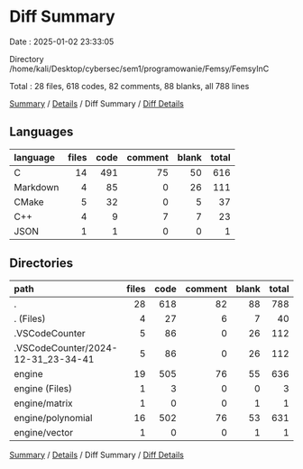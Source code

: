 # Diff Summary

Date : 2025-01-02 23:33:05

Directory /home/kali/Desktop/cybersec/sem1/programowanie/Femsy/FemsyInC

Total : 28 files,  618 codes, 82 comments, 88 blanks, all 788 lines

[Summary](results.md) / [Details](details.md) / Diff Summary / [Diff Details](diff-details.md)

## Languages
| language | files | code | comment | blank | total |
| :--- | ---: | ---: | ---: | ---: | ---: |
| C | 14 | 491 | 75 | 50 | 616 |
| Markdown | 4 | 85 | 0 | 26 | 111 |
| CMake | 5 | 32 | 0 | 5 | 37 |
| C++ | 4 | 9 | 7 | 7 | 23 |
| JSON | 1 | 1 | 0 | 0 | 1 |

## Directories
| path | files | code | comment | blank | total |
| :--- | ---: | ---: | ---: | ---: | ---: |
| . | 28 | 618 | 82 | 88 | 788 |
| . (Files) | 4 | 27 | 6 | 7 | 40 |
| .VSCodeCounter | 5 | 86 | 0 | 26 | 112 |
| .VSCodeCounter/2024-12-31_23-34-41 | 5 | 86 | 0 | 26 | 112 |
| engine | 19 | 505 | 76 | 55 | 636 |
| engine (Files) | 1 | 3 | 0 | 0 | 3 |
| engine/matrix | 1 | 0 | 0 | 1 | 1 |
| engine/polynomial | 16 | 502 | 76 | 53 | 631 |
| engine/vector | 1 | 0 | 0 | 1 | 1 |

[Summary](results.md) / [Details](details.md) / Diff Summary / [Diff Details](diff-details.md)